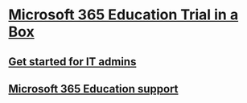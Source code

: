# [Microsoft 365 Education Trial in a Box](index.md)
## [Get started for IT admins](itadmin-tib-get-started.md)
## [Microsoft 365 Education support](support-options.md)